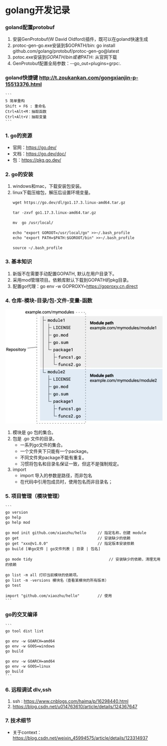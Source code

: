 # golang开发记录

### goland配置protobuf
1. 安装GenProtobuf(W David Oldford)插件，既可以在goland快速生成
2. protoc-gen-go.exe安装到$GOPATH/bin: go install github.com/golang/protobuf/protoc-gen-go@latest
3. potoc.exe安装到$GOPATH/bin或者$PATH: 从官网下载
4. GenProtobuf配置全局参数：--go_out=plugins=grpc:.

### goland快捷键 http://t.zoukankan.com/gongxianjin-p-15513376.html
    ```
    5 简单重构
    Shift + F6 : 重命名
    Ctrl+Alt+M：抽取函数
    Ctrl+Alt+V：抽取变量
    ```

### 1. go的资源
- 官网：https://go.dev/
- 文档：https://go.dev/doc/
- 包：https://pkg.go.dev/

### 2. go的安装
1. windows和mac，下载安装包安装。
2. linux下载压缩包，解压后设置环境变量。
    ```
    wget https://go.dev/dl/go1.17.3.linux-amd64.tar.gz
   
    tar -zxvf go1.17.3.linux-amd64.tar.gz
   
    mv  go /usr/local/

    echo "export GOROOT=/usr/local/go" >>~/.bash_profile
    echo "export PATH=$PATH:$GOROOT/bin" >>~/.bash_profile
   
    source ~/.bash_profile
    ```
### 3. 基本知识
1. 新版不在需要手动配置GOPATH, 默认在用户目录下。
2. 采用mod管理项目。依赖库默认下载到GOPATH的pkg目录。
3. 配置go代理：go env -w GOPROXY=https://goproxy.cn,direct

### 4. 仓库-模块-目录/包-文件-变量-函数
![](.golang_images/go_tree.jpeg)
1. 模块是 go 包的集合。
2. 包是 .go 文件的目录。
    - 一系列go文件的集合。
    - 一个文件夹下只能有一个package。
    - 不同文件夹package不能有重复。
    - 习惯将包名和目录名保证一致，但这不是强制规定。
3. import
    - import 导入的参数是路径，而非包名
    - 在代码中引用包成员时，使用包名而非目录名；

### 5. 项目管理（模块管理）
    ```
    go version
    go help
    go help mod
    
    go mod init github.com/xiaozhu/hello     // 指定名称，创建 module
    go get                                   // 安装缺少的依赖
    go get "xxx@v1.0.0"                      // 指定版本安装依赖
    go build [单go文件 | go文件列表 | 目录 | 包名]
    
    go mode tidy                                  // 安装缺少的依赖，清理无用的依赖
    
    go list -m all 打印当前模块的依赖项。
    go list -m -versions 模块名（查看某模块的所有版本）
    go test
    
    import "github.com/xiaozhu/hello"        // 使用
    ```

### go的交叉编译

    ```
    go tool dist list

    go env -w GOARCH=amd64
    go env -w GOOS=windows
    go build
    
    go env -w GOARCH=amd64
    go env -w GOOS=linux
    go build
    ```

### 6. 远程调试 dlv,ssh
1. ssh : https://www.cnblogs.com/haima/p/16298440.html
2. https://blog.csdn.net/u014763610/article/details/124367647

### 7. 技术细节
 - 关于context：https://blog.csdn.net/weixin_45994575/article/details/123314937
 
